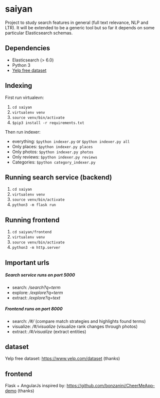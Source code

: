 # saiyan
Project to study search features in general (full text relevance, NLP and LTR).
It will be extended to be a generic tool but so far it depends on some particular
Elasticsearch schemas.

## Dependencies
* Elasticsearch (> 6.0)
* Python 3
* [Yelp free dataset](https://www.yelp.com/dataset)

## Indexing
First run virtualevn:

1. ```cd saiyan```
2. ```virtualenv venv```
3. ```source venv/bin/activate```
4. ```$pip3 install -r requirements.txt```

Then run indexer:
* everything: ```$python indexer.py``` or ```$python indexer.py all```
* Only places: ```$python indexer.py places```
* Only photos: ```$python indexer.py photos```
* Only reviews: ```$python indexer.py reviews```
* Categories: ```$python category_indexer.py```

## Running search service (backend)
1. ```cd saiyan```
2. ```virtualenv venv```
3. ```source venv/bin/activate```
4. ```python3 -m flask run```

## Running frontend
1. ```cd saiyan/frontend```
2. ```virtualenv venv```
3. ```source venv/bin/activate```
4. ```python3 -m http.server```

## Important urls
##### Search service runs on port 5000
* search: */search?q=term*
* explore: */explore?q=term*
* extract: */explore?q=text*

##### Frontend runs on port 8000
* search: */#/*  (compare match strategies and highlights found terms)
* visualize: */#/visualize* (visualize rank changes through photos)
* extract: */#/visualize* (extract entities)

## dataset
Yelp free dataset: https://www.yelp.com/dataset (thanks)

## frontend
Flask + AngularJs inspired by: https://github.com/bonzanini/CheerMeApp-demo (thanks)
